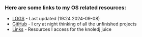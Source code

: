 ### Here are some links to my OS related resources:
* [LOGS](/TXT/mylog.txt) - Last updated (19:24 2024-09-08)
* [GitHub](github.com/thorbert-anson-shi/) - I cry at night thinking of all the unfinished projects
* [Links](LINKS/) - Resources I access for the knoledj juice
